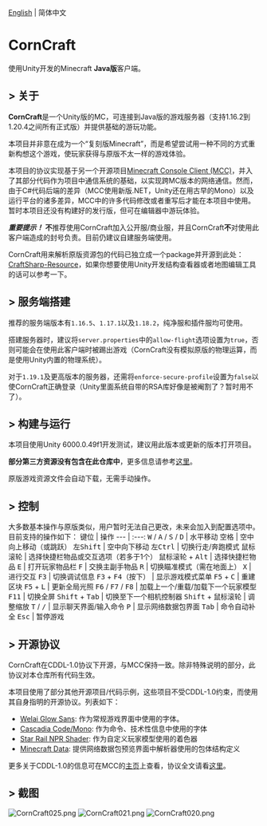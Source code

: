 [English](README.md) | 简体中文

# CornCraft
使用Unity开发的Minecraft **Java版**客户端。

## > 关于
**CornCraft**是一个Unity版的MC，可连接到Java版的游戏服务器（支持1.16.2到1.20.4之间所有正式版）并提供基础的游玩功能。

本项目并非意在成为一个“复刻版Minecraft”，而是希望尝试用一种不同的方式重新构想这个游戏，使玩家获得与原版不太一样的游戏体验。

本项目的协议实现基于另一个开源项目[Minecraft Console Client (MCC)](https://github.com/MCCTeam/Minecraft-Console-Client)，并入了其部分代码作为项目中通信系统的基础，以实现跨MC版本的网络通信。然而，由于C#代码后端的差异（MCC使用新版.NET，Unity还在用古早的Mono）以及运行平台的诸多差异，MCC中的许多代码修改或者重写后才能在本项目中使用。暂时本项目还没有构建好的发行版，但可在编辑器中游玩体验。

***重要提示！*** **不**推荐使用CornCraft加入公开服/商业服，并且CornCraft**不**对使用此客户端造成的封号负责。目前仍建议自建服务端使用。

CornCraft用来解析原版资源包的代码已独立成一个package并开源到此处：[CraftSharp-Resource](https://github.com/DevBobcorn/CraftSharp-Resource)，如果你想要使用Unity开发结构查看器或者地图编辑工具的话可以参考一下。

## > 服务端搭建
推荐的服务端版本有<code>1.16.5</code>、<code>1.17.1</code>以及<code>1.18.2</code>，纯净服和插件服均可使用。

搭建服务器时，建议将<code>server.properties</code>中的<code>allow-flight</code>选项设置为<code>true</code>，否则可能会在使用此客户端时被踢出游戏（CornCraft没有模拟原版的物理运算，而是使用Unity内置的物理系统）。

对于<code>1.19.1</code>及更高版本的服务器，还需将<code>enforce-secure-profile</code>设置为<code>false</code>以使CornCraft正确登录（Unity里面系统自带的RSA库好像是被阉割了？暂时用不了）。

## > 构建与运行
本项目使用Unity 6000.0.49f1开发测试，建议用此版本或更新的版本打开项目。

**部分第三方资源没有包含在此仓库中**，更多信息请参考[这里](./Assets/Third%20Party%20Assets.zh-CN.md)。

原版游戏资源文件会自动下载，无需手动操作。

## > 控制
大多数基本操作与原版类似，用户暂时无法自己更改，未来会加入到配置选项中。目前支持的操作如下：
键位                                                       | 操作
---                                                       | :---:
<kbd>W</kbd> / <kbd>A</kbd> / <kbd>S</kbd> / <kbd>D</kbd> | 水平移动
<kbd>空格</kbd>                                           | 空中向上移动（或跳跃）
<kbd>左Shift</kbd>                                        | 空中向下移动
<kbd>左Ctrl</kbd>                                         | 切换行走/奔跑模式
<kbd>鼠标滚轮</kbd>                                        | 选择快捷栏物品或交互选项（若多于1个）
<kbd>鼠标滚轮</kbd> + <kbd>Alt</kbd>                       | 选择快捷栏物品
<kbd>E</kbd>                                              | 打开玩家物品栏
<kbd>F</kbd>                                              | 交换主副手物品
<kbd>R</kbd>                                              | 切换瞄准模式（需在地面上）
<kbd>X</kbd>                                              | 进行交互
<kbd>F3</kbd>                                             | 切换调试信息
<kbd>F3</kbd> + <kbd>F4</kbd>（按下）                      | 显示游戏模式菜单
<kbd>F5</kbd> + <kbd>C</kbd>                              | 重建区块
<kbd>F5</kbd> + <kbd>L</kbd>                              | 更新全局光照
<kbd>F6</kbd> / <kbd>F7</kbd> / <kbd>F8</kbd>             | 加载上一个/重载/加载下一个玩家模型
<kbd>F11</kbd>                                            | 切换全屏
<kbd>Shift</kbd> + <kbd>Tab</kbd>                         | 切换至下一个相机控制器
<kbd>Shift</kbd> + <kbd>鼠标滚轮</kbd>                     | 调整缩放
<kbd>T</kbd> / <kbd>/</kbd>                               | 显示聊天界面/输入命令
<kbd>P</kbd>                                              | 显示网络数据包界面
<kbd>Tab</kbd>                                            | 命令自动补全
<kbd>Esc</kbd>                                            | 暂停游戏

## > 开源协议
CornCraft在CDDL-1.0协议下开源，与MCC保持一致。除非特殊说明的部分，此协议对本仓库所有代码生效。

本项目使用了部分其他开源项目/代码示例，这些项目不受CDDL-1.0约束，而使用其自身指明的开源协议。列表如下：
* [Welai Glow Sans](https://github.com/welai/glow-sans): 作为常规游戏界面中使用的字体。
* [Cascadia Code/Mono](https://github.com/microsoft/cascadia-code): 作为命令、技术性信息中使用的字体
* [Star Rail NPR Shader](https://github.com/stalomeow/StarRailNPRShader): 作为自定义玩家模型使用的着色器
* [Minecraft Data](https://github.com/PrismarineJS/minecraft-data): 提供网络数据包预览界面中解析器使用的包体结构定义

更多关于CDDL-1.0的信息可在MCC的[主页](https://github.com/MCCTeam/Minecraft-Console-Client)上查看，协议全文请看[这里](./LICENSE.md)。

## > 截图
![CornCraft025.png](https://s2.loli.net/2025/05/10/VxAEyIzS7gU9Ywf.png)
![CornCraft021.png](https://s2.loli.net/2024/10/28/kas4ZD8cgrfb6xn.png)
![CornCraft020.png](https://s2.loli.net/2024/10/28/xFVCbJNwH6qAZ2E.png)